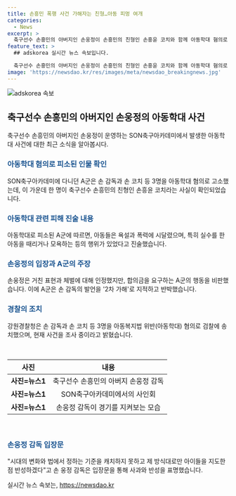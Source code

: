 ```yaml
---
title: 손흥민 폭행 사건 가해자는 친형…아동 피멍 여개
categories:
  - News
excerpt: >
  축구선수 손흥민의 아버지인 손웅정이 손흥민의 친형인 손흥윤 코치와 함께 아동학대 혐의로 피소됐다. 피해 아동 측은 허벅지를 때리거나 욕설을 하는 등의 학대를 폭로했고, 경찰은 3명을 아동학대 혐의로 검찰에 송치했다. 손웅정은 거친 표현과 체벌을 인정하며 반성을 표했지만, 아카데미 측은 합의금 요구에 수용하지 못했다고 밝혔다. 반면 피해 아동 측은 손 감독의 징계 요구를 거부하고 있는 상황이다.
feature_text: >
  ## adskorea 실시간 뉴스 속보입니다.

  축구선수 손흥민의 아버지인 손웅정이 손흥민의 친형인 손흥윤 코치와 함께 아동학대 혐의로 피소됐다. 피해 아동 측은 허벅지를 때리거나 욕설을 하는 등의 학대를 폭로했고, 경찰은 3명을 아동학대 혐의로 검찰에 송치했다. 손웅정은 거친 표현과 체벌을 인정하며 반성을 표했지만, 아카데미 측은 합의금 요구에 수용하지 못했다고 밝혔다. 반면 피해 아동 측은 손 감독의 징계 요구를 거부하고 있는 상황이다.
image: 'https://newsdao.kr/res/images/meta/newsdao_breakingnews.jpg'
---
```


<p><img src="https://newsdao.kr/res/images/meta/newsdao_breakingnews.jpg" alt="adskorea 속보" /></p>

<h2 data-ke-size="size26">축구선수 손흥민의 아버지인 손웅정의 아동학대 사건</h2>

<p data-ke-size="size16">축구선수 손흥민의 아버지인 손웅정이 운영하는 SON축구아카데미에서 발생한 아동학대 사건에 대한 최근 소식을 알아봅시다.</p>

<h3><b><span style="color: #1a5490;">아동학대 혐의로 피소된 인물 확인</span></b></h3>

<p data-ke-size="size16">SON축구아카데미에 다니던 A군은 손 감독과 손 코치 등 3명을 아동학대 혐의로 고소했는데, 이 가운데 한 명이 축구선수 손흥민의 친형인 손흥윤 코치라는 사실이 확인되었습니다.</p>

<h3><b><span style="color: #1a5490;">아동학대 관련 피해 진술 내용</span></b></h3>

<p data-ke-size="size16">아동학대로 피소된 A군에 따르면, 아동들은 욕설과 폭력에 시달렸으며, 특히 실수를 한 아동을 때리거나 모욕하는 등의 행위가 있었다고 진술했습니다.</p>

<h3><b><span style="color: #1a5490;">손웅정의 입장과 A군의 주장</span></b></h3>

<p data-ke-size="size16">손웅정은 거친 표현과 체벌에 대해 인정했지만, 합의금을 요구하는 A군의 행동을 비판했습니다. 이에 A군은 손 감독의 발언을 '2차 가해'로 지적하고 반박했습니다.</p>

<h3><b><span style="color: #1a5490;">경찰의 조치</span></b></h3>

<p data-ke-size="size16">강원경찰청은 손 감독과 손 코치 등 3명을 아동복지법 위반(아동학대) 혐의로 검찰에 송치했으며, 현재 사건을 조사 중이라고 밝혔습니다.</p>

<p data-ke-size="size16">&nbsp;</p>

<table>
    <thead>
        <tr>
            <th style="text-align: center; height: 17px;"><b>사진</b></th>
            <th style="text-align: center; height: 17px;"><b>내용</b></th>
        </tr>
    </thead>
    <tbody>
        <tr>
            <td style="text-align: center; height: 17px;"><b>사진=뉴스1</b></td>
            <td style="text-align: center; height: 17px;">축구선수 손흥민의 아버지 손웅정 감독</td>
        </tr>
        <tr>
            <td style="text-align: center; height: 17px;"><b>사진=뉴스1</b></td>
            <td style="text-align: center; height: 17px;">SON축구아카데미에서의 사인회</td>
        </tr>
        <tr>
            <td style="text-align: center; height: 17px;"><b>사진=뉴스1</b></td>
            <td style="text-align: center; height: 17px;">손웅정 감독이 경기를 지켜보는 모습</td>
        </tr>
    </tbody>
</table>

<p data-ke-size="size16">&nbsp;</p>

<h3><b><span style="color: #1a5490;">손웅정 감독 입장문</span></b></h3>

<p data-ke-size="size16">"시대의 변화와 법에서 정하는 기준을 캐치하지 못하고 제 방식대로만 아이들을 지도한 점 반성하겠다"고 손 웅정 감독은 입장문을 통해 사과와 반성을 표명했습니다.</p>
실시간 뉴스 속보는, <a href="https://newsdao.kr" rel="dofollow">https://newsdao.kr</a>


